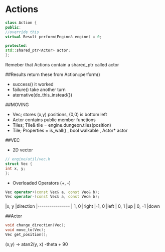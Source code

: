 # Actions
```C++
class Action {
public:
//override this 
virtual Result perform(Engine& engine) = 0;

protected:
std::shared_ptr<Actor> actor;
};
```
Remeber that Actions contain a shared_ptr<Actor> called actor

##Results
return these from Action::perform()
- success() it worked
- failure() take another turn
- aternative(do_this_instead{})

##MOVING
- Vec; stores (x,y) positions, (0,0) is bottom left
- Actor contains public member functions
- Tiles; Tile& tile = engine.dungeon.tiles(position)
- Tile; Properties = is_wall() , bool walkable , Actor* actor

##VEC
- 2D vector
```C++
// engine/util/vec.h
struct Vec {
int x, y;
};
```
- Overloaded Operators (+, -)
```C++
Vec operator+(const Vec& a, const Vec& b);
Vec operator-(const Vec& a, const Vec& b);
```


|x,  y |direction
|----------------
| 1,  0 |right
|-1,  0 |left
| 0,  1 |up
| 0, -1 |down

##Actor
```C++
void change_direction(Vec);
void move_to(Vec);
Vec get_position();
```


(x,y) -> atan2(y, x)
-theta + 90